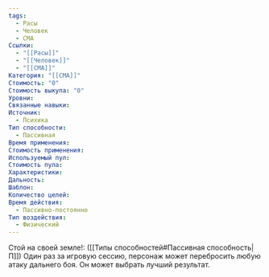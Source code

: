 ```yaml
---
tags:
  - Расы
  - Человек
  - СМА
Ссылки:
  - "[[Расы]]"
  - "[[Человек]]"
  - "[[СМА]]"
Категория: "[[СМА]]"
Стоимость: "0"
Стоимость выкупа: "0"
Уровни: 
Связанные навыки: 
Источник:
  - Психика
Тип способности:
  - Пассивная
Время применения: 
Стоимость применения: 
Используемый пул: 
Стоимость пула: 
Характеристики: 
Дальность: 
Шаблон: 
Количество целей: 
Время действия:
  - Пассивно-постоянно
Тип воздействия:
  - Физический
---
```

Стой на своей земле!:
([[Типы способностей#Пассивная способность|П]]) Один раз за игровую сессию, персонаж может перебросить любую атаку дальнего боя. Он может выбрать лучший результат. 






